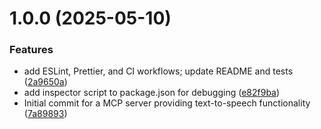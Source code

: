 # 1.0.0 (2025-05-10)

### Features

- add ESLint, Prettier, and CI workflows; update README and tests ([2a9650a](https://github.com/passelin/mcp-server-speak/commit/2a9650a7530cb5a733887ae40360fd274bfd6fb6))
- add inspector script to package.json for debugging ([e82f9ba](https://github.com/passelin/mcp-server-speak/commit/e82f9bae9b0211fd634b70e5ec03f18501cdc8c6))
- Initial commit for a MCP server providing text-to-speech functionality ([7a89893](https://github.com/passelin/mcp-server-speak/commit/7a89893d88cd3522618e42fbebbacff23d29185a))

